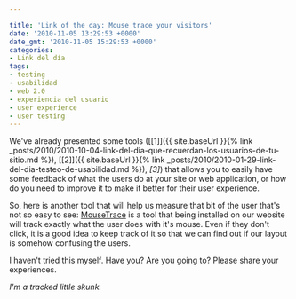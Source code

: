 ```yaml
---

title: 'Link of the day: Mouse trace your visitors'
date: '2010-11-05 13:29:53 +0000'
date_gmt: '2010-11-05 15:29:53 +0000'
categories:
- Link del día
tags:
- testing
- usabilidad
- web 2.0
- experiencia del usuario
- user experience
- user testing
---
```


We've already presented some tools ([[1]]({{ site.baseUrl }}{% link _posts/2010/2010-10-04-link-del-dia-que-recuerdan-los-usuarios-de-tu-sitio.md %}), [[2]]({{ site.baseUrl }}{% link _posts/2010/2010-01-29-link-del-dia-testeo-de-usabilidad.md %}), _[3]_) that allows you to easily have some feedback of what the users do at your site or web application, or how do you need to improve it to make it better for their user experience.

So, here is another tool that will help us measure that bit of the user that's not so easy to see: [MouseTrace](http://mousetrace.com/) is a tool that being installed on our website will track exactly what the user does with it's mouse. Even if they don't click, it is a good idea to keep track of it so that we can find out if our layout is somehow confusing the users.

I haven't tried this myself. Have you? Are you going to? Please share your experiences.

_I'm a tracked little skunk._
